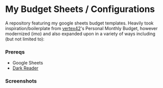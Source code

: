 # My Budget Sheets / Configurations 
A repository featuring my google sheets budget templates. Heavily took inspiration/boilerplate from [vertex42](https://www.vertex42.com/ExcelTemplates/personal-monthly-budget.html)'s Personal Monthly Budget, however modernized (imo) and also expanded upon in a variety of ways including (but not limited to):



### Prereqs
- Google Sheets
- [Dark Reader](https://darkreader.org/)

### Screenshots

